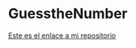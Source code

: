 # GuesstheNumber
[Este es el enlace a mi repositorio](https://github.com/Xavitheforce/GuesstheNumber.git)